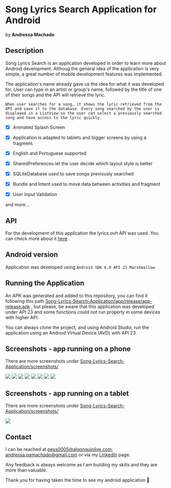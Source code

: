 # Song Lyrics Search Application for Android
by **Andressa Machado**


## Description
Song Lyrics Search is an application developed in order to learn more about Android development. Althoug the general idea of 
the application is very simple, a great number of mobile development features was implemented. 

The application's name already gave us the idea for what it was developed for. User can type in an artist or group's name, followed 
by the title of one of their songs and the API will retrieve the lyric.

`When user searches for a song, it shows the lyric retrieved from the API and save it to the database. Every song searched by the user
is displayed in a ListView so the user can select a previously searched song and have access to the lyric quickly.`


- [x] Animated Splash Screen

- [x] Application is adapted to tablets and bigger screens by using a fragment.

- [x] English and Portuguese supported

- [x] SharedPreferences let the user decide which layout style is better

- [x] SQLiteDatabase used to save songs previously searched

- [x] Bundle and Intent used to move data between activities and fragment

- [x] User Input Validation

and more...

## API 
For the development of this application the lyrics.ovh API was used. You can check more about it [here](https://lyricsovh.docs.apiary.io/#) .

## Android version 
Application was developed using `Android SDK 6.0 API 23 Marshmallow`.

## Running the Application
An APK was generated and added to this repository, you can find it following this path [Song-Lyrics-Search-Application/app/release/app-release.apk](https://github.com/andressamachado/Song-Lyrics-Search-Application/blob/master/app/release/app-release.apk)
, but please, be aware that this application was developed under API 23 and some functions could not run properly in some devices with 
higher API.

You can always clone the project, and using Android Studio, run the application using an Android Virtual Device (AVD) with API 23.

## Screenshots - app running on a phone
There are more screenshots under [Song-Lyrics-Search-Application/screenshots/](https://github.com/andressamachado/Song-Lyrics-Search-Application/tree/master/screenshots)


![](screenshots/2_splashscreen.PNG) ![](screenshots/3_main_activity.png) ![](screenshots/6_user_input.png) ![](screenshots/7_custom_progress_bar.png) 
![](screenshots/8_lyric_activity.png) ![](screenshots/10_dark_mode.png) ![](screenshots/12_lyric_activity_dark_mode.png) ![](screenshots/14_lyric_not_found.png)

## Screenshots - app running on a tablet
There are more screenshots under [Song-Lyrics-Search-Application/screenshots/](https://github.com/andressamachado/Song-Lyrics-Search-Application/tree/master/screenshots)


![](screenshots/T5_tablet_fragment.PNG)

## Contact 
I can be reached at pess0005@algonquinlive.com, andressa.pamachado@gmail.com or via my [LinkedIn](https://www.linkedin.com/in/andressa-machado-59705792/) page.

Any feedback is always welcome as I am building my skills and they are more than valuable. 

Thank you for having taken the time to see my android application :smiling_face_with_three_hearts:
